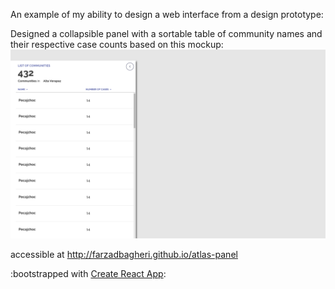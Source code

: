 An example of my ability to design a web interface from a design prototype:

Designed a collapsible panel with a sortable table of community names and their respective case counts based on this 
mockup:
![Mockup](https://github.com/farzadbagheri/atlas-panel/blob/master/src/wireframe.jpg)

accessible at http://farzadbagheri.github.io/atlas-panel

:bootstrapped with [Create React App](https://github.com/facebook/create-react-app):

